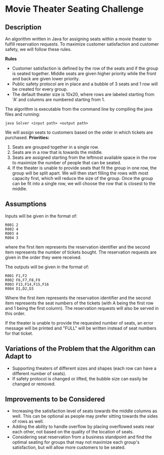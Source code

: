 # Movie Theater Seating Challenge

## Description
An algorithm written in Java for assigning seats within a movie theater to fulfill reservation requests. To maximize customer satisfaction and customer safety, we will follow these rules.

**Rules**
- Customer satisfaction is defined by the row of the seats and if the group is seated together. Middle seats are given higher priority while the front and back are given lower priority.
- Public safety protocol are in place and a bubble of 3 seats and 1 row will be created for every group.
- The default theater size is 10x20, where rows are labeled starting from 'A' and columns are numbered starting from 1.

The algorithm is executable from the command line by compiling the java files and running:
```
java Solver <input path> <output path>
```
We will assign seats to customers based on the order in which tickets are purchased.
**Priorities:**
1. Seats are grouped together in a single row.
2. Seats are in a row that is towards the middle.
3. Seats are assigned starting from the leftmost available space in the row to maximize the number of people that can be seated.
4. If the theater is unable to provide seats that fit the group in one row, the group will be split apart. We will then start filling the rows with most capacity first, which will reduce the size of the group. Once the group can be fit into a single row, we will choose the row that is closest to the middle.



## Assumptions
Inputs will be given in the format of:
```
R001 2
R002 4
R003 4
R004 3
```
where the first item represents the reservation identifier and the second item represents the number of tickets bought. The reservation requests are given in the order they were received.

The outputs will be given in the format of:
```
R001 F1,F2
R002 F6,F7,F8,F9
R003 F13,F14,F15,F16
R004 D1,D2,D3
```
Where the first item represents the reservation identifier and the second item represents the seat numbers of the tickets (with A being the first row and 1 being the first column). The reservation requests will also be served in this order.

If the theater is unable to provide the requested number of seats, an error message will be printed and "FULL" will be written instead of seat numbers for that ticket.

## Variations of the Problem that the Algorithm can Adapt to
- Supporting theaters of different sizes and shapes (each row can have a different number of seats).
- If safety protocol is changed or lifted, the bubble size can easily be changed or removed.

## Improvements to be Considered
- Increasing the satisfaction level of seats towards the middle columns as well. This can be optional as people may prefer sitting towards the sides of rows as well.
- Adding the ability to handle overflow by placing overflowed seats near each other, not based on the quality of the location of seats.
- Considering seat reservation from a business standpoint and find the optimal seating for groups that may not maximize each group's satisfaction, but will allow more customers to be seated.